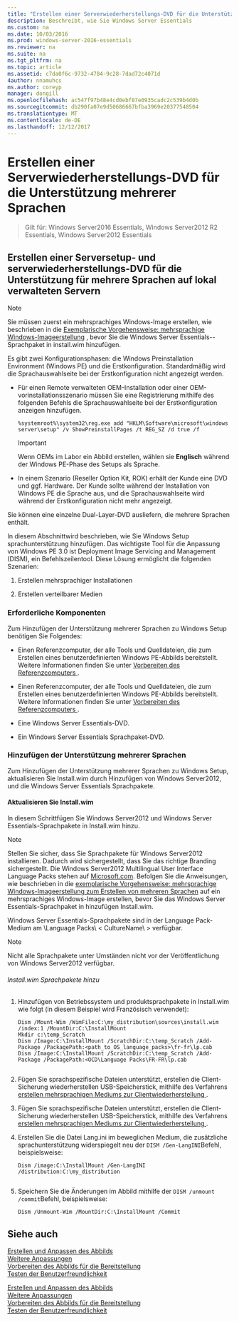 ```yaml
---
title: "Erstellen einer Serverwiederherstellungs-DVD für die Unterstützung mehrerer Sprachen"
description: Beschreibt, wie Sie Windows Server Essentials
ms.custom: na
ms.date: 10/03/2016
ms.prod: windows-server-2016-essentials
ms.reviewer: na
ms.suite: na
ms.tgt_pltfrm: na
ms.topic: article
ms.assetid: c7da0f6c-9732-4784-9c28-7dad72c4071d
4author: nnamuhcs
ms.author: coreyp
manager: dongill
ms.openlocfilehash: ac547f97b48e4cd0ebf87e0935cadc2c539b4d0b
ms.sourcegitcommit: db290fa07e9d50686667bfba3969e20377548504
ms.translationtype: MT
ms.contentlocale: de-DE
ms.lasthandoff: 12/12/2017
---
```

# <a name="create-a-server-recovery-dvd-for-multi-language-support"></a>Erstellen einer Serverwiederherstellungs-DVD für die Unterstützung mehrerer Sprachen

>Gilt für: Windows Server2016 Essentials, Windows Server2012 R2 Essentials, Windows Server2012 Essentials

##  <a name="BKMK_MLHeadedRecovery"></a>Erstellen einer Serversetup- und serverwiederherstellungs-DVD für die Unterstützung für mehrere Sprachen auf lokal verwalteten Servern  
  
> [!NOTE]
>  Sie müssen zuerst ein mehrsprachiges Windows-Image erstellen, wie beschrieben in die [Exemplarische Vorgehensweise: mehrsprachige Windows-Imageerstellung](https://technet.microsoft.com/library/jj126995) , bevor Sie die Windows Server Essentials--Sprachpaket in install.wim hinzufügen.  
  
 Es gibt zwei Konfigurationsphasen: die Windows Preinstallation Environment (Windows PE) und die Erstkonfiguration. Standardmäßig wird die Sprachauswahlseite bei der Erstkonfiguration nicht angezeigt werden.  
  
-   Für einen Remote verwalteten OEM-Installation oder einer OEM-vorinstallationsszenario müssen Sie eine Registrierung mithilfe des folgenden Befehls die Sprachauswahlseite bei der Erstkonfiguration anzeigen hinzufügen.  
  
    ```  
    %systemroot%\system32\reg.exe add "HKLM\Software\microsoft\windows server\setup" /v ShowPreinstallPages /t REG_SZ /d true /f  
    ```  
  
    > [!IMPORTANT]
    >  Wenn OEMs im Labor ein Abbild erstellen, wählen sie **Englisch** während der Windows PE-Phase des Setups als Sprache.  
  
-   In einem Szenario (Reseller Option Kit, ROK) erhält der Kunde eine DVD und ggf. Hardware. Der Kunde sollte während der Installation von Windows PE die Sprache aus, und die Sprachauswahlseite wird während der Erstkonfiguration nicht mehr angezeigt.  
  
 Sie können eine einzelne Dual-Layer-DVD ausliefern, die mehrere Sprachen enthält.  
  
 In diesem Abschnittwird beschrieben, wie Sie Windows Setup sprachunterstützung hinzufügen. Das wichtigste Tool für die Anpassung von Windows PE 3.0 ist Deployment Image Servicing and Management (DISM), ein Befehlszeilentool. Diese Lösung ermöglicht die folgenden Szenarien:  
  
1.  Erstellen mehrsprachiger Installationen  
  
2.  Erstellen verteilbarer Medien  
  
### <a name="prerequisites"></a>Erforderliche Komponenten  
 Zum Hinzufügen der Unterstützung mehrerer Sprachen zu Windows Setup benötigen Sie Folgendes:  
  

-   Einen Referenzcomputer, der alle Tools und Quelldateien, die zum Erstellen eines benutzerdefinierten Windows PE-Abbilds bereitstellt. Weitere Informationen finden Sie unter [Vorbereiten des Referenzcomputers ](Prepare-the-Technician-Computer.md).  

-   Einen Referenzcomputer, der alle Tools und Quelldateien, die zum Erstellen eines benutzerdefinierten Windows PE-Abbilds bereitstellt. Weitere Informationen finden Sie unter [Vorbereiten des Referenzcomputers ](../install/Prepare-the-Technician-Computer.md).  

  
-   Eine Windows Server Essentials-DVD.  
  
-   Ein Windows Server Essentials Sprachpaket-DVD.  
  
###  <a name="BKMK_Steps"></a>Hinzufügen der Unterstützung mehrerer Sprachen  
 Zum Hinzufügen der Unterstützung mehrerer Sprachen zu Windows Setup, aktualisieren Sie Install.wim durch Hinzufügen von Windows Server2012, und die Windows Server Essentials Sprachpakete.  
  
#### <a name="update-installwim"></a>Aktualisieren Sie Install.wim  
 In diesem Schrittfügen Sie Windows Server2012 und Windows Server Essentials-Sprachpakete in Install.wim hinzu.  
  
> [!NOTE]
>  Stellen Sie sicher, dass Sie Sprachpakete für Windows Server2012 installieren. Dadurch wird sichergestellt, dass Sie das richtige Branding sichergestellt. Die Windows Server2012 Multilingual User Interface Language Packs stehen auf [Microsoft.com](https://www.microsoft.com/OEM/en/installation/downloads/Pages/technical-downloads.aspx). Befolgen Sie die Anweisungen, wie beschrieben in die [exemplarische Vorgehensweise: mehrsprachige Windows-Imageerstellung zum Erstellen von mehreren Sprachen](https://technet.microsoft.com/library/jj126995.aspx) auf ein mehrsprachiges Windows-Image erstellen, bevor Sie das Windows Server Essentials-Sprachpaket in hinzufügen Install.wim.  
>   
>  Windows Server Essentials-Sprachpakete sind in der Language Pack-Medium am \Language Packs\\ < CultureName\ > verfügbar.  
  
> [!NOTE]
>  Nicht alle Sprachpakete unter Umständen nicht vor der Veröffentlichung von Windows Server2012 verfügbar.  
  
###### <a name="to-add-language-packs-to-installwim"></a>Install.wim Sprachpakete hinzu  
  
1.  Hinzufügen von Betriebssystem und produktsprachpakete in Install.wim wie folgt (in diesem Beispiel wird Französisch verwendet):  
  
    ```  
    Dism /Mount-Wim /WimFile:C:\my_distribution\sources\install.wim /index:1 /MountDir:C:\InstallMount  
    Mkdir c:\temp_Scratch  
    Dism /Image:C:\InstallMount /ScratchDir:C:\temp_Scratch /Add-Package /PackagePath:<path_to_OS_language_packs>\fr-fr\lp.cab  
    Dism /Image:C:\InstallMount /ScratchDir:C:\temp_Scratch /Add-Package /PackagePath:<OCD\Language Packs\FR-FR\lp.cab  
  
    ```  
  

2.  Fügen Sie sprachspezifische Dateien unterstützt, erstellen die Client-Sicherung wiederherstellen USB-Speicherstick, mithilfe des Verfahrens [erstellen mehrsprachigen Mediums zur Clientwiederherstellung ](Build-Multi-Language-Client-Restore-Media.md).  

2.  Fügen Sie sprachspezifische Dateien unterstützt, erstellen die Client-Sicherung wiederherstellen USB-Speicherstick, mithilfe des Verfahrens [erstellen mehrsprachigen Mediums zur Clientwiederherstellung ](../install/Build-Multi-Language-Client-Restore-Media.md).  

  
3.  Erstellen Sie die Datei Lang.ini im beweglichen Medium, die zusätzliche sprachunterstützung widerspiegelt neu der `DISM /Gen-LangINI`Befehl, beispielsweise:  
  
    ```  
    Dism /image:C:\InstallMount /Gen-LangINI /distribution:C:\my_distribution  
  
    ```  
  
4.  Speichern Sie die Änderungen im Abbild mithilfe der `DISM /unmount /commit`Befehl, beispielsweise:  
  
    ```  
    Dism /Unmount-Wim /MountDir:C:\InstallMount /Commit  
    ```  
  
## <a name="see-also"></a>Siehe auch  

 [Erstellen und Anpassen des Abbilds](Creating-and-Customizing-the-Image.md)   
 [Weitere Anpassungen](Additional-Customizations.md)   
 [Vorbereiten des Abbilds für die Bereitstellung](Preparing-the-Image-for-Deployment.md)   
 [Testen der Benutzerfreundlichkeit](Testing-the-Customer-Experience.md)

 [Erstellen und Anpassen des Abbilds](../install/Creating-and-Customizing-the-Image.md)   
 [Weitere Anpassungen](../install/Additional-Customizations.md)   
 [Vorbereiten des Abbilds für die Bereitstellung](../install/Preparing-the-Image-for-Deployment.md)   
 [Testen der Benutzerfreundlichkeit](../install/Testing-the-Customer-Experience.md)

